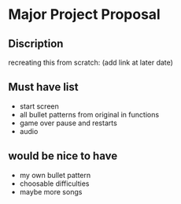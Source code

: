 # Major Project Proposal

## Discription
recreating this from scratch: (add link at later date)

## Must have list

- start screen
- all bullet patterns from original in functions 
- game over pause and restarts
- audio

## would be nice to have

- my own bullet pattern
- choosable difficulties
- maybe more songs
